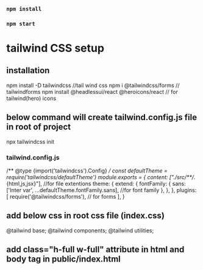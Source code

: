 ### `npm install`
### `npm start`

# tailwind CSS setup

## installation
npm install -D tailwindcss                          //tail wind css
npm i @tailwindcss/forms                            // tailwindforms
npm install @headlessui/react @heroicons/react      // for tailwind(hero) icons

## below command will create tailwind.config.js file in root of project 
npx tailwindcss init

### tailwind.config.js

/** @type {import('tailwindcss').Config} */
const defaultTheme = require('tailwindcss/defaultTheme')
module.exports = {
  content:  ["./src/**/*.{html,js,jsx}"], //for file extentions
  theme: {
    extend: {
      fontFamily: {
        sans: ['Inter var', ...defaultTheme.fontFamily.sans], //for font family
      },
    },
  },
  plugins: [
    require('@tailwindcss/forms'),  // for forms
  ],
}


## add below css in root css file (index.css)
@tailwind base;
@tailwind components;
@tailwind utilities;

## add class="h-full w-full" attribute in html and body tag in public/index.html
<html class="h-full w-full">
<body class="h-full w-full">
</body>
</html>   


